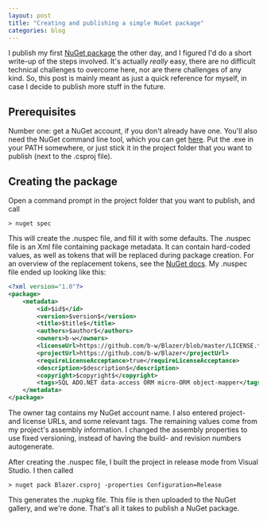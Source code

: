 ```yaml
---
layout: post
title: "Creating and publishing a simple NuGet package"
categories: blog
---
```


I publish my first [NuGet package](https://www.nuget.org/packages/Blazer/) the other day, and I figured I'd do a short write-up of the steps involved. It's actually _really_ easy, there are no difficult technical challenges to overcome here, nor are there challenges of any kind. So, this post is mainly meant as just a quick reference for myself, in case I decide to publish more stuff in the future.

## Prerequisites

Number one: get a NuGet account, if you don't already have one. You'll also need the NuGet command line tool, which you can get [here](https://dist.nuget.org/index.html). Put the .exe in your PATH somewhere, or just stick it in the project folder that you want to publish (next to the .csproj file).

## Creating the package

Open a command prompt in the project folder that you want to publish, and call

    > nuget spec

This will create the .nuspec file, and fill it with some defaults. The .nuspec file is an Xml file containing package metadata. It can contain hard-coded values, as well as tokens that will be replaced during package creation. For an overview of the replacement tokens, see the [NuGet docs](https://docs.nuget.org/ndocs/schema/nuspec#replacement-tokens). My .nuspec file ended up looking like this:

```xml
<?xml version="1.0"?>
<package>
    <metadata>
        <id>$id$</id>
        <version>$version$</version>
        <title>$title$</title>
        <authors>$author$</authors>
        <owners>b-w</owners>
        <licenseUrl>https://github.com/b-w/Blazer/blob/master/LICENSE.txt</licenseUrl>
        <projectUrl>https://github.com/b-w/Blazer</projectUrl>
        <requireLicenseAcceptance>true</requireLicenseAcceptance>
        <description>$description$</description>
        <copyright>$copyright$</copyright>
        <tags>SQL ADO.NET data-access ORM micro-ORM object-mapper</tags>
    </metadata>
</package>
```

The owner tag contains my NuGet account name. I also entered project- and license URLs, and some relevant tags. The remaining values come from my project's assembly information. I changed the assembly properties to use fixed versioning, instead of having the build- and revision numbers autogenerate.

After creating the .nuspec file, I built the project in release mode from Visual Studio. I then called

```
> nuget pack Blazer.csproj -properties Configuration=Release
```

This generates the .nupkg file. This file is then uploaded to the NuGet gallery, and we're done. That's all it takes to publish a NuGet package.

